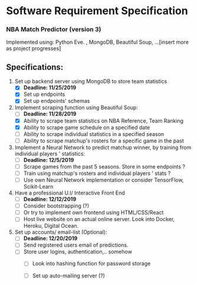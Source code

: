 # Software Requirement Specification
### NBA Match Predictor (version 3)
Implemented using: Python Eve. , MongoDB, Beautiful Soup, ...[insert more as project progresses] 

## Specifications:
1. Set up backend server using MongoDB to store team statistics
    - [x]  **Deadline: 11/25/2019** 
    - [x] Set up endpoints 
    - [x] Set up endpoints' schemas 
  
2. Implement scraping function using Beautiful Soup:
    - [ ]  **Deadline: 11/28/2019** 
    - [x] Ability to scrape team statistics on NBA Reference, Team Ranking
    - [x] Ability to scrape game schedule on a specified date 
    - [ ] Ability to scrape individual statistics in a specified season
    - [ ] Ability to scrape matchup's rosters for a specific game in the past
    
3. Implement a Neural Network to predict matchup winner, by training from individual players ' statistics:
    - [ ]  **Deadline: 12/5/2019** 
    - [ ] Scrape games from the past 5 seasons. Store in some endpoints ?
    - [ ] Train using matchup's rosters and individual players ' stats ?
    - [ ] Use own Neural Network implementation or consider TensorFlow, Scikit-Learn

4. Have a professional U.I/ Interactive Front End
    - [ ]  **Deadline: 12/12/2019** 
    - [ ] Consider bootstrapping (?)
    - [ ] Or try to implement own frontend using HTML/CSS/React
    - [ ] Host live website on an actual online server. Look into Docker, Heroku, Digital Ocean.

5. Set up accounts/ email-list (Optional): 
    - [ ]  **Deadline: 12/20/2019** 
    - [ ] Send registered users email of predictions.
    - [ ] Store user logins, authentication,.. somehow
        - [ ] Look into hashing function for password storage
        - [ ] Set up auto-mailing server (?) 


